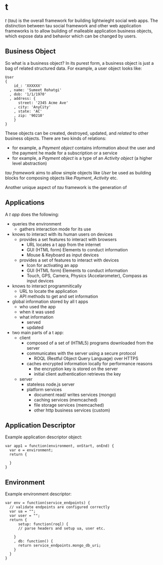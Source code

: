t
=
*t* (*tau*) is the overall framework for building lightwieght social web apps. The distinction between tau social framework and other web application frameworks is to allow building of malleable application business objects, which expose data and behavior which can be changed by users.

Business Object
---------------
So what is a business object? In its purest form, a business object is just a bag of related structured data. For example, a user object looks like:

    User
    {
        id_: 'XXXXXX'
      , name: 'Sumeet Rohatgi'
      , dob: '1/1/1970'
      , address: { 
          street: '2345 Acme Ave'
        , city: 'AnyCity'
        , state: 'AC'
        , zip: '90210'
        }
    }
    
These objects can be created, destroyed, updated, and *related* to other business objects. There are two kinds of relations:

 - for example, a *Payment object* contains information about the user and the payment he made for a subscription or a service
 - for example, a *Payment object* is a type of an *Activity object* (a higher level abstraction)

*tau framework* aims to allow simple objects like *User* be used as building blocks for composing objects like *Payment*, *Activity* etc. 

Another unique aspect of *tau* framework is the generation of 

Applications
------------
A *t app* does the following:

 - queries the environment
   - gathers interaction mode for its use
 - knows to interact with its human users on devices
   - provides a set features to interact with browsers
     - URL locates a t app from the internet
     - GUI (HTML form) Elements to conduct information
     - Mouse & Keyboard as input devices
   - provides a set of features to interact with devices  
     - Icon for activating an app
     - GUI (HTML form) Elements to conduct information
     - Touch, GPS, Camera, Physics (Accelarometer), Compass as input devices
 - knows to interact programmitically
   - URL to locate the application
   - API methods to get and set information
 - global information stored by all t apps
   - who used the app 
   - when it was used
   - what information 
     - served
     - updated
 - two main parts of a t app:
   - client
     - composed of a set of (HTML5) programs downloaded from the server
     - communicates with the server using a secure protocol
       - ROQL (Restful Object Query Language) over HTTPS
     - caches encrypted information locally for performance reasons
       - the encryption key is stored on the server
       - initial client authentication retrieves the key
   - server
     - stateless node.js server
     - platform services
       - document read/ writes services (mongo)
       - caching services (memcached)
       - file storage services (memcached)
       - other http business services (custom)

Application Descriptor
----------------------

Example application descriptor object:

    var app1 = function(environment, onStart, onEnd) { 
      var e = environment;
      return {
        
      }
    }

Environment
-----------

Example environment descriptor:
    
    var env = function(service_endpoints) {
      // validate endpoints are configured correctly
      var ua = "";
      var user = "";
      return {
          setup: function(roql) {
          // parse headers and setup ua, user etc.

        }
        , db: function() {
          return service_endpoints.mongo_db_uri;
        }
      }
    }
